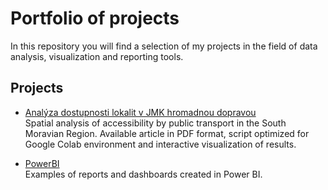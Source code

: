 # Portfolio of projects

In this repository you will find a selection of my projects in the field of data analysis, visualization and reporting tools.

## Projects

- [Analýza dostupnosti lokalit v JMK hromadnou dopravou](./Anal%C3%BDza%20dopravn%C3%AD%20dostupnosti%20v%20JMK%20hromadnou%20dopravou)  
  Spatial analysis of accessibility by public transport in the South Moravian Region. Available article in PDF format, script optimized for Google Colab environment and interactive visualization of results.
 
- [PowerBI](./PowerBI)  
    Examples of reports and dashboards created in Power BI.
  
